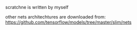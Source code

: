 scratchne is written by myself

other nets architechtures are downloaded from: https://github.com/tensorflow/models/tree/master/slim/nets
